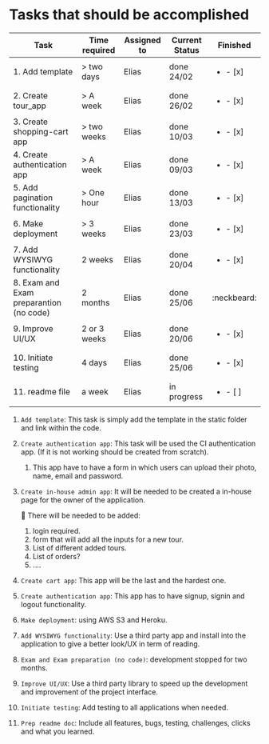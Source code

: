 
# Tasks that should be accomplished

| Task           | Time required | Assigned to   | Current Status | Finished |
|----------------|---------------|---------------|----------------|-----------|
| 1. Add template | > two days  | Elias | done 24/02 | <ul><li>- [x] </li></ul>
| 2. Create tour_app | > A week  | Elias | done 26/02 | <ul><li>- [x] </li></ul>
| 3. Create shopping-cart app  | > two weeks  | Elias | done 10/03 | <ul><li>- [x] </li></ul>
| 4. Create authentication app | > A week  | Elias | done 09/03 | <ul><li>- [x] </li></ul>
| 5. Add pagination functionality | > One hour| Elias | done 13/03 | <ul><li>- [x] </li></ul>
| 6. Make deployment | > 3 weeks | Elias | done 23/03 | <ul><li>- [x] </li></ul>
| 7. Add WYSIWYG functionality | 2 weeks  | Elias | done 20/04 | <ul><li>- [x] </li></ul>
| 8. Exam and Exam preparantion (no code) | 2 months  | Elias | done 25/06 | :neckbeard:
| 9. Improve UI/UX | 2 or 3 weeks  | Elias | done 20/06 | <ul><li>- [x] </li></ul>
| 10. Initiate testing | 4 days  | Elias | done 25/06 | <ul><li>- [x] </li></ul>
| 11. readme file | a week  | Elias | in progress | <ul><li>- [ ] </li></ul>


1. ```Add template```: This task is simply add the template in the static folder and link within the code.
2. ```Create authentication app```: This task will be used the CI authentication app. (If it is not working should be created from scratch).
    1. This app have to have a form in which users can upload their photo, name, email and password.
3. ```Create in-house admin app```: It will be needed to be created a in-house page for the owner of the application.

    :paperclip: There will be needed to be added:
    1. login required.
    2. form that will add all the inputs for a new tour.
    3. List of different added tours.
    4. List of orders?
    5. ....
4. ```Create cart app```: This app will be the last and the hardest one.
5. ```Create authentication app```: This app has to have signup, signin and logout functionality.
6. ```Make deployment```: using AWS S3 and Heroku.
7. ```Add WYSIWYG functionality```: Use a third party app and install into the application to give a better look/UX in term of reading.
8. ```Exam and Exam preparation (no code)```: development stopped for two months.
9. ```Improve UI/UX```: Use a third party library to speed up the development and improvement of the project interface.
10. ```Initiate testing```: Add testing to all applications when needed.
11. ```Prep readme doc```: Include all features, bugs, testing, challenges, clicks and what you learned.
